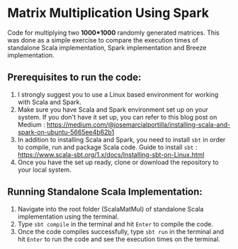 # Matrix Multiplication Using Spark

Code for multiplying two  **1000*1000** randomly generated matrices. This was done as a simple exercise to compare the execution times of standalone Scala implementation, Spark implementation and Breeze implementation. 

## Prerequisites to run the code:
1. I strongly suggest you to use a Linux based environment for working with Scala and Spark.
2. Make sure you have Scala and Spark environment set up on your system. If you don't have it set up, you can refer to this blog post on Medium : https://medium.com/@josemarcialportilla/installing-scala-and-spark-on-ubuntu-5665ee4b62b1
3. In addition to installing Scala and Spark, you need to install `sbt` in order to compile, run and package Scala code. Guide to install `sbt` : https://www.scala-sbt.org/1.x/docs/Installing-sbt-on-Linux.html 
4. Once you have the set up ready, clone or download the repository to your local system.

## Running Standalone Scala Implementation:
1. Navigate into the root folder (ScalaMatMul) of standalone Scala implementation using the terminal.
2. Type `sbt compile` in the terminal and hit `Enter` to compile the code.
3. Once the code compiles successfully, type `sbt run` in the terminal and hit `Enter` to run the code and see the execution times on the terminal.
